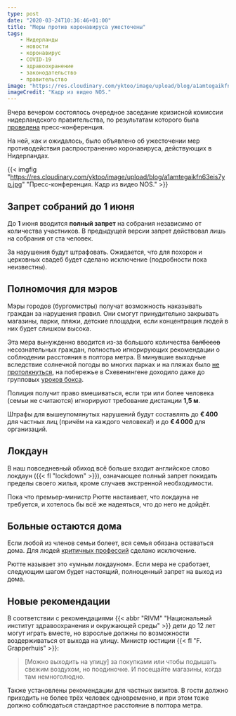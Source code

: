 ```yaml
---
type: post
date: "2020-03-24T10:36:46+01:00"
title: "Меры против коронавируса ужесточены"
tags:
    - Нидерланды
    - новости
    - коронавирус
    - COVID-19
    - здравоохранение
    - законодательство
    - правительство
image: "https://res.cloudinary.com/yktoo/image/upload/blog/a1amtegaikfn63eis7yp.jpg"
imageCredit: "Кадр из видео NOS."
---
```


Вчера вечером состоялось очередное заседание кризисной комиссии нидерландского правительства, по результатам которого была [проведена](https://nos.nl/artikel/2328088-alle-bijeenkomsten-tot-1-juni-verboden-boetes-op-schenden-1-5-meter-regel.html) пресс-конференция.

На ней, как и ожидалось, было объявлено об ужесточении мер противодействия распространению коронавируса, действующих в Нидерландах.

<!--more-->

{{< imgfig "https://res.cloudinary.com/yktoo/image/upload/blog/a1amtegaikfn63eis7yp.jpg" "Пресс-конференция. Кадр из видео NOS." >}}

## Запрет собраний до 1 июня

До **1** июня вводится **полный запрет** на собрания независимо от количества участников. В предыдущей версии запрет действовал лишь на собрания от ста человек.

За нарушения будут штрафовать. Ожидается, что для похорон и церковных свадеб будет сделано исключение (подробности пока неизвестны).

## Полномочия для мэров

Мэры городов (бургомистры) получат возможность наказывать граждан за нарушения правил. Они смогут принудительно закрывать магазины, парки, пляжи, детские площадки, если концентрация людей в них будет слишком высока.

Эта мера вынужденно вводится из-за большого количества ~~балбесов~~ несознательных граждан, полностью игнорирующих рекомендации о соблюдении расстояния в полтора метра. В минувшие выходные вследствие солнечной погоды во многих парках и на пляжах было [не протолкнуться](https://www.hartvannederland.nl/nieuws/2020/zandvoort-drukte-advies/), на побережье в Схевенингене доходило даже до групповых [уроков бокса](https://www.hartvannederland.nl/nieuws/2020/groepsles-boksen-scheveningen/).

Полиция получит право вмешиваться, если три или более человека (семьи не считаются) игнорируют требование дистанции **1,5 м**.

Штрафы для вышеупомянутых нарушений будут составлять до **€ 400** для частных лиц (причём на каждого человека!) и до **€ 4 000** для организаций.

## Локдаун

В наш повседневный обиход всё больше входит английское слово локдаун ({{< fl "lockdown" >}}), означающее полный запрет покидать пределы своего жилья, кроме случаев экстренной необходимости.

Пока что премьер-министр Рютте настаивает, что локдауна не требуется, и хотелось бы всё же надеяться, что до него не дойдёт.

## Больные остаются дома

Если любой из членов семьи болеет, вся семья обязана оставаться дома. Для людей [критичных профессий](https://www.rijksoverheid.nl/onderwerpen/coronavirus-covid-19/cruciale-beroepsgroepen) сделано исключение.

Рютте называет это «умным локдауном». Если мера не сработает, следующим шагом будет настоящий, полноценный запрет на выход из дома.

## Новые рекомендации

В соответствии с рекомендациями {{< abbr "RIVM" "Национальный институт здравоохранения и окружающей среды" >}} дети до 12 лет могут играть вместе, но взрослые должны по возможности воздерживаться от выхода на улицу. Министр юстиции {{< fl "F. Grapperhuis" >}}:

> [Можно выходить на улицу] за покупками или чтобы подышать свежим воздухом, но поодиночке. И посещайте магазины, когда там немноголюдно.

Также установлены рекомендации для частных визитов. В гости должно приходить не более трёх человек одновременно, и при этом тоже должно соблюдаться стандартное расстояние в полтора метра.
